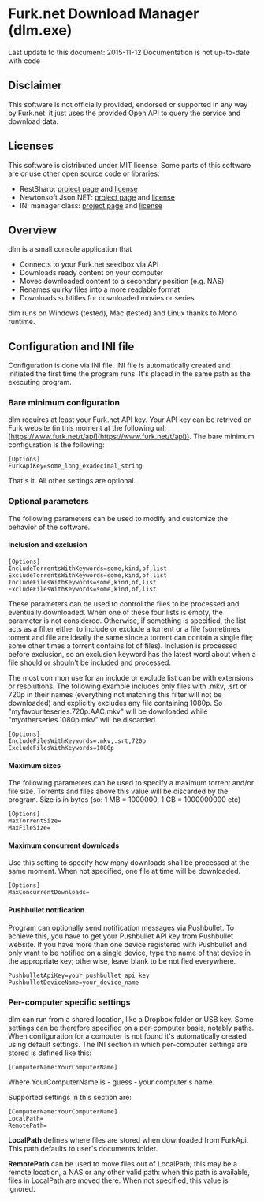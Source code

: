 # Furk.net Download Manager (dlm.exe)

Last update to this document: 2015-11-12
Documentation is not up-to-date with code

## Disclaimer

This software is not officially provided, endorsed or supported in any way by Furk.net: it just uses the provided Open API to query the service and download data.

## Licenses

This software is distributed under MIT license. Some parts of this software are or use other open source code or libraries: 

* RestSharp: [project page](https://github.com/restsharp/RestSharp) and [license](https://github.com/restsharp/RestSharp/blob/master/LICENSE.txt)
* Newtonsoft Json.NET: [project page](https://github.com/JamesNK/Newtonsoft.Json) and [license](https://github.com/JamesNK/Newtonsoft.Json/blob/master/LICENSE.md)
* INI manager class: [project page](http://www.codeproject.com/Articles/646296/A-Cross-platform-Csharp-Class-for-Using-INI-Files) and [license](http://www.codeproject.com/info/cpol10.aspx)

## Overview

dlm is a small console application that

* Connects to your Furk.net seedbox via API
* Downloads ready content on your computer
* Moves downloaded content to a secondary position (e.g. NAS)
* Renames quirky files into a more readable format
* Downloads subtitles for downloaded movies or series

dlm runs on Windows (tested), Mac (tested) and Linux thanks to Mono runtime.  

## Configuration and INI file

Configuration is done via INI file. INI file is automatically created and initiated the first time the program runs. It's placed in the same path as the executing program.

### Bare minimum configuration

dlm requires at least your Furk.net API key. Your API key can be retrived on Furk website (in this moment at the following url: [https://www.furk.net/t/api](https://www.furk.net/t/api)). The bare minimum configuration is the following:

    [Options]
    FurkApiKey=some_long_exadecimal_string

That's it. All other settings are optional.

### Optional parameters

The following parameters can be used to modify and customize the behavior of the software.

#### Inclusion and exclusion

	[Options]
    IncludeTorrentsWithKeywords=some,kind,of,list
    ExcludeTorrentsWithKeywords=some,kind,of,list
	IncludeFilesWithKeywords=some,kind,of,list
	ExcludeFilesWithKeywords=some,kind,of,list

These parameters can be used to control the files to be processed and eventually downloaded. When one of these four lists is empty, the parameter is not considered. Otherwise, if something is specified, the list acts as a filter either to include or exclude a torrent or a file (sometimes torrent and file are ideally the same since a torrent can contain a single file; some other times a torrent contains lot of files). Inclusion is processed before exclusion, so an exclusion keyword has the latest word about when a file should or shouln't be included and processed.

The most common use for an include or exclude list can be with extensions or resolutions. The following example includes only files with .mkv, .srt or 720p in their names (everything not matching this filter will not be downloaded) and explicitly excludes any file containing 1080p. So "myfavouriteseries.720p.AAC.mkv" will be downloaded while "myotherseries.1080p.mkv" will be discarded.

	[Options]
	IncludeFilesWithKeywords=.mkv,.srt,720p
	ExcludeFilesWithKeywords=1080p

#### Maximum sizes

The following parameters can be used to specify a maximum torrent and/or file size. Torrents and files above this value will be discarded by the program. Size is in bytes (so: 1 MB = 1000000, 1 GB = 1000000000 etc)

	[Options]
	MaxTorrentSize=
	MaxFileSize=

#### Maximum concurrent downloads

Use this setting to specify how many downloads shall be processed at the same moment. When not specified, one file at time will be downloaded.

	[Options]
	MaxConcurrentDownloads=

#### Pushbullet notification

Program can optionally send notification messages via Pushbullet. To achieve this, you have to get your Pushbullet API key from Pushbullet website. If you have more than one device registered with Pushbullet and only want to be notified on a single device, type the name of that device in the appropriate key; otherwise, leave blank to be notified everywhere.

	PushbulletApiKey=your_pushbullet_api_key
	PushbulletDeviceName=your_device_name

### Per-computer specific settings

dlm can run from a shared location, like a Dropbox folder or USB key. Some settings can be therefore specified on a per-computer basis, notably paths. When configuration for a computer is not found it's automatically created using default settings. The INI section in which per-computer settings are stored is defined like this:

    [ComputerName:YourComputerName]

Where YourComputerName is - guess - your computer's name.

Supported settings in this section are:
	
	[ComputerName:YourComputerName]
	LocalPath=
	RemotePath=

**LocalPath** defines where files are stored when downloaded from FurkApi. This path defaults to user's documents folder.

**RemotePath** can be used to move files out of LocalPath; this may be a remote location, a NAS or any other valid path: when this path is available, files in LocalPath are moved there. When not specified, this value is ignored.